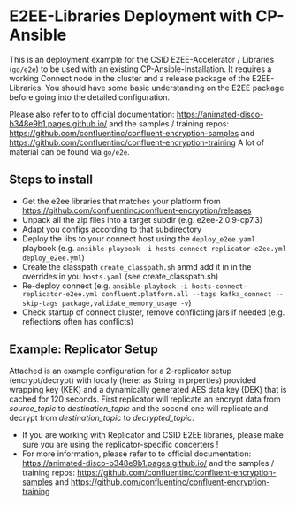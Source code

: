 # E2EE-Libraries Deployment with CP-Ansible
This is an deployment example for the CSID E2EE-Accelerator / Libraries (`go/e2e`) to be used with an existing CP-Ansible-Installation. It requires a working Connect node in the cluster and a release package of the E2EE-Libraries.
You should have some basic understanding on the E2EE package before going into the detailed configuration. 

Please also refer to to official documentation: https://animated-disco-b348e9b1.pages.github.io/ and the samples / training repos: https://github.com/confluentinc/confluent-encryption-samples and https://github.com/confluentinc/confluent-encryption-training
A lot of material can be found via `go/e2e`.

## Steps to install
- Get the e2ee libraries that matches your platform from https://github.com/confluentinc/confluent-encryption/releases
- Unpack all the zip files into a target subdir (e.g. e2ee-2.0.9-cp7.3)
- Adapt you configs according to that subdirectory
- Deploy the libs to your connect host using the `deploy_e2ee.yaml` playbook (e.g. `ansible-playbook -i hosts-connect-replicator-e2ee.yml deploy_e2ee.yml`)
- Create the classpath `create_classpath.sh` anmd add it in in the overrides in you `hosts.yaml` (see create_classpath.sh)
- Re-deploy connect (e.g. `ansible-playbook -i hosts-connect-replicator-e2ee.yml confluent.platform.all --tags kafka_connect --skip-tags package,validate_memory_usage -v`)
- Check startup of connect cluster, remove conflicting jars if needed (e.g. reflections often has conflicts)

## Example: Replicator Setup
Attached is an example configuration for a 2-replicator setup (encrypt/decrypt) with locally (here: as String in prperties) provided wrapping key (KEK) and a dynamically generated AES data key (DEK) that is cached for 120 seconds.
First replicator will replicate an encrypt data from *source_topic* to *destination_topic* and the socond one will replicate and decrypt from *destination_topic* to *decrypted_topic*.
- If you are working with Replicator and CSID E2EE libraries, please make sure you are using the replicator-specific concerters !
- For more information, please refer to to official documentation: https://animated-disco-b348e9b1.pages.github.io/ and the samples / training repos: https://github.com/confluentinc/confluent-encryption-samples and https://github.com/confluentinc/confluent-encryption-training